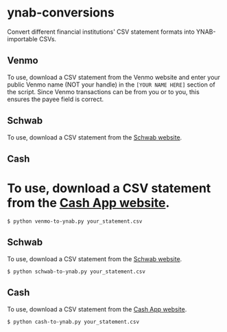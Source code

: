 # ynab-conversions
Convert different financial institutions' CSV statement formats into YNAB-importable CSVs.


## Venmo
To use, download a CSV statement from the Venmo website and enter your public Venmo name (NOT your handle) in the `[YOUR NAME HERE]` section of the script.
Since Venmo transactions can be from you or to you, this ensures the payee field is correct.

## Schwab
To use, download a CSV statement from the [Schwab website](https://www.schwab.com/).

## Cash
To use, download a CSV statement from the [Cash App website](https://cash.app/).
=======
```
$ python venmo-to-ynab.py your_statement.csv
```

## Schwab
To use, download a CSV statement from the [Schwab website](https://www.schwab.com/).
```
$ python schwab-to-ynab.py your_statement.csv
```

## Cash
To use, download a CSV statement from the [Cash App website](https://cash.app/).
```
$ python cash-to-ynab.py your_statement.csv
```
